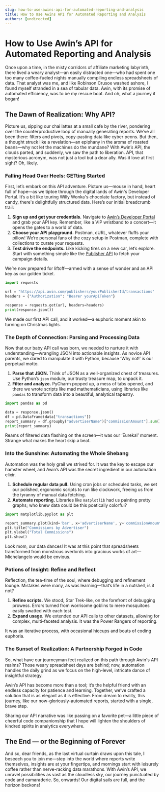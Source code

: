 ```yaml
---
slug: how-to-use-awins-api-for-automated-reporting-and-analysis
title: How to Use Awins API for Automated Reporting and Analysis
authors: [undirected]
---
```



# How to Use Awin’s API for Automated Reporting and Analysis

Once upon a time, in the misty corridors of affiliate marketing labyrinth, there lived a weary analyst—an easily distracted one—who had spent one too many coffee-fueled nights manually compiling endless spreadsheets of data. That analyst was me, and like Robinson Crusoe washed ashore, I found myself stranded in a sea of tabular data. Awin, with its promise of automated efficiency, was to be my rescue boat. And oh, what a journey it began!

## The Dawn of Realization: Why API?

Picture us, sipping our chai lattes at a small cafe by the river, pondering over the counterproductive loop of manually generating reports. We’ve all been there: filters and pivots, copy-pasting data like cyber peons. But then, a thought struck like a revelation—an epiphany in the aroma of roasted beans—why not let the machines do the mundane? With Awin’s API, the clouds parted, and suddenly, we saw the path to liberation. API, that mysterious acronym, was not just a tool but a dear ally. Was it love at first sight? Oh, likely.

### Falling Head Over Heels: GETting Started

First, let’s embark on this API adventure. Picture us—mouse in hand, heart full of hope—as we tiptoe through the digital lands of Awin's Developer Portal. It’s a bit like touring Willy Wonka's chocolate factory, but instead of candy, there's delightfully structured data. Here’s our initial breadcrumb trail:

1. **Sign up and get your credentials.** Navigate to [Awin’s Developer Portal](https://developers.awin.com) and grab your API key. Remember, like a VIP wristband to a concert—it opens the gates to a world of data.
2. **Choose your API playground.** Postman, cURL, whatever fluffs your pillow! We’re personal fans of the cozy setup in Postman, complete with collections to curate your requests.
3. **Test drive the endpoints.** Like kicking tires on a new car, let’s explore. Start with something simple like the [Publisher API](https://wiki.awin.com/index.php/Publisher_API) to fetch your campaign details.

We’re now prepared for liftoff—armed with a sense of wonder and an API key as our golden ticket.

```python
import requests

url = "https://api.awin.com/publishers/yourPublisherId/transactions"
headers = {"Authorization": "Bearer yourApiToken"}

response = requests.get(url, headers=headers)
print(response.json())
```

We made our first API call, and it worked—a euphoric moment akin to turning on Christmas lights.

### The Depth of Connection: Parsing and Processing Data

Now that our baby API call was born, we needed to nurture it with understanding—wrangling JSON into actionable insights. As novice API parents, we dared to manipulate it with Python, because ‘Why not!’ is our perpetual motto.

1. **Parse that JSON.** Think of JSON as a well-organized chest of treasures. Use Python’s `json` module, our trusty treasure map, to unpack it.
2. **Filter and analyze.** PyCharm popped up, a mess of tabs opened, and there we wrote scripts like mad mathematicians, using libraries like `pandas` to transform data into a beautiful, analytical tapestry.

```python
import pandas as pd

data = response.json()
df = pd.DataFrame(data["transactions"])
report_summary = df.groupby("advertiserName")["commissionAmount"].sum().reset_index()
print(report_summary)
```

Reams of filtered data flashing on the screen—it was our ‘Eureka!’ moment. Strange what makes the heart skip a beat.

### Into the Sunshine: Automating the Whole Shebang

Automation was the holy grail we strived for. It was the key to escape our hamster wheel, and Awin’s API was the secret ingredient in our automation elixir.

1. **Schedule regular data pull.** Using cron jobs or scheduled tasks, we set our polished, ergonomic scripts to run like clockwork, freeing us from the tyranny of manual data fetching.
2. **Automate reporting.** Libraries like `matplotlib` had us painting pretty graphs; who knew data could be this poetically colorful?

```python
import matplotlib.pyplot as plt

report_summary.plot(kind='bar', x='advertiserName', y='commissionAmount')
plt.title("Commissions by Advertiser")
plt.ylabel("Total Commissions")
plt.show()
```

Look mom, our data dances! It was at this point that spreadsheets transformed from monstrous overlords into gracious works of art—Michelangelo would be envious.

### Potions of Insight: Refine and Reflect

Reflection, the tea-time of the soul, where debugging and refinement lounge. Mistakes were many, as was learning—that’s life in a nutshell, is it not?

1. **Refine scripts.** We stood, Star Trek-like, on the forefront of debugging prowess. Errors turned from worrisome goblins to mere mosquitoes easily swatted with each test.
2. **Expand usage.** We extended our API calls to other datasets, allowing for complex, multi-faceted analysis. It was the Power Rangers of reporting.

It was an iterative process, with occasional hiccups and bouts of coding euphoria.

### The Sunset of Realization: A Partnership Forged in Code

So, what have our journeyman feet realized on this path through Awin's API realms? Those weary spreadsheet days are behind; now, automation handles the daily grind as we focus on the high-level, intricate dance of insightful strategy.

Awin’s API has become more than a tool; it’s the helpful friend with an endless capacity for patience and learning. Together, we’ve crafted a solution that is as elegant as it is effective. From dream to reality, this journey, like our now-gloriously-automated reports, started with a single, brave step.

Sharing our API narrative was like passing on a favorite pet—a little piece of cheerful code companionship that I hope will lighten the shoulders of kindred spirits in analytics everywhere.

## The End — or the Beginning of Forever

And so, dear friends, as the last virtual curtain draws upon this tale, I beseech you to join me—step into the world where reports write themselves, insights are at your fingertips, and mornings start with leisurely coffee rather than nerve-racking data marathons. With Awin’s API, we unravel possibilities as vast as the cloudless sky, our journey punctuated by code and camaraderie. So, onwards! Our digital sails are full, and the horizon beckons!